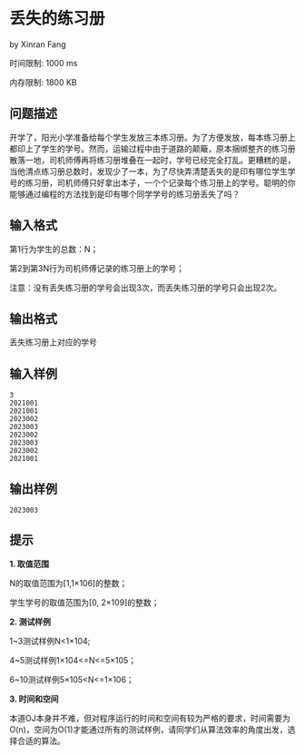 # 丢失的练习册

by  Xinran Fang

时间限制: 1000 ms

内存限制: 1800 KB

## 问题描述

开学了，阳光小学准备给每个学生发放三本练习册。为了方便发放，每本练习册上都印上了学生的学号。然而，运输过程中由于道路的颠簸，原本捆绑整齐的练习册散落一地，司机师傅再将练习册堆叠在一起时，学号已经完全打乱。更糟糕的是，当他清点练习册总数时，发现少了一本，为了尽快弄清楚丢失的是印有哪位学生学号的练习册，司机师傅只好拿出本子，一个个记录每个练习册上的学号。聪明的你能够通过编程的方法找到是印有哪个同学学号的练习册丢失了吗？

## 输入格式

第1行为学生的总数：N；

第2到第3N行为司机师傅记录的练习册上的学号；

注意：没有丢失练习册的学号会出现3次，而丢失练习册的学号只会出现2次。

## 输出格式

丢失练习册上对应的学号

## 输入样例

```
3
2021001
2021001
2023002
2023003
2023002
2023003
2023002
2021001
```

## 输出样例

```
2023003
```

## 提示

**1. 取值范围**

N的取值范围为[1,1×106]的整数；

学生学号的取值范围为[0, 2×109]的整数；

**2. 测试样例**

1~3测试样例N<1×104;

4~5测试样例1×104<=N<=5×105；

6~10测试样例5×105<N<=1×106；

**3. 时间和空间**

本道OJ本身并不难，但对程序运行的时间和空间有较为严格的要求，时间需要为O(n)，空间为O(1)才能通过所有的测试样例，请同学们从算法效率的角度出发，选择合适的算法。